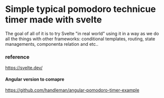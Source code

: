 # Simple typical pomodoro technicue timer made with svelte

The goal of all of it is to try Svelte "in real world" using it in a way as we do all the things with other frameworks: conditional templates, routing, state managements, componenta relation and etc..

### reference
https://svelte.dev/

#### Angular version to comapre 

https://github.com/handleman/angular-pomodoro-timer-example
